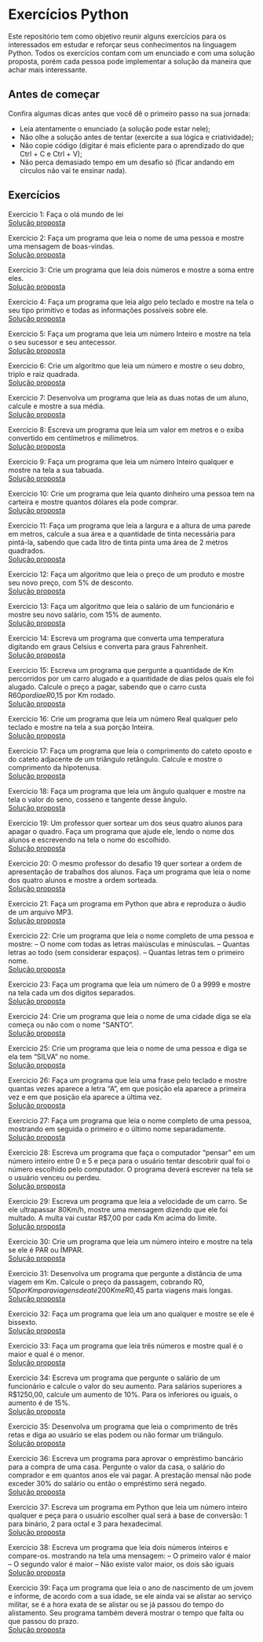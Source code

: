 # Exercícios Python
Este repositório tem como objetivo reunir alguns exercícios para os interessados em estudar e reforçar seus conhecimentos na linguagem Python. Todos os exercícios contam com um enunciado e com uma solução proposta, porém cada pessoa pode implementar a solução da maneira que achar mais interessante.

## Antes de começar
Confira algumas dicas antes que você dê o primeiro passo na sua jornada:
- Leia atentamente o enunciado (a solução pode estar nele);
- Não olhe a solução antes de tentar (exercite a sua lógica e criatividade);
- Não copie código (digitar é mais eficiente para o aprendizado do que Ctrl + C e Ctrl + V);
- Não perca demasiado tempo em um desafio só (ficar andando em círculos não vai te ensinar nada).
 
 ## Exercícios
 
 Exercicio 1: Faça o olá mundo de lei<br>
[Solução proposta](https://github.com/BrenoMergh/Python/blob/main/ex001.py)<br>

 Exercicio 2: Faça um programa que leia o nome de uma pessoa e mostre uma mensagem de boas-vindas.<br>
[Solução proposta](https://github.com/BrenoMergh/Python/blob/main/ex002.py)<br>

 Exercicio 3: Crie um programa que leia dois números e mostre a soma entre eles.<br>
[Solução proposta](https://github.com/BrenoMergh/Python/blob/main/ex003.py)<br>

 Exercicio 4: Faça um programa que leia algo pelo teclado e mostre na tela o seu tipo primitivo e todas as informações possíveis sobre ele.<br>
[Solução proposta](https://github.com/BrenoMergh/Python/blob/main/ex004.py)<br>

 Exercicio 5: Faça um programa que leia um número Inteiro e mostre na tela o seu sucessor e seu antecessor.<br>
[Solução proposta](https://github.com/BrenoMergh/Python/blob/main/ex005.py)<br>

 Exercicio 6: Crie um algoritmo que leia um número e mostre o seu dobro, triplo e raiz quadrada.<br>
[Solução proposta](https://github.com/BrenoMergh/Python/blob/main/ex006.py)<br>

 Exercicio 7: Desenvolva um programa que leia as duas notas de um aluno, calcule e mostre a sua média.<br>
[Solução proposta](https://github.com/BrenoMergh/Python/blob/main/ex007.py)<br>

 Exercicio 8: Escreva um programa que leia um valor em metros e o exiba convertido em centímetros e milímetros.<br>
[Solução proposta](https://github.com/BrenoMergh/Python/blob/main/ex008.py)<br>

 Exercicio 9: Faça um programa que leia um número Inteiro qualquer e mostre na tela a sua tabuada.<br>
[Solução proposta](https://github.com/BrenoMergh/Python/blob/main/ex009.py)<br>

 Exercicio 10: Crie um programa que leia quanto dinheiro uma pessoa tem na carteira e mostre quantos dólares ela pode comprar.<br>
[Solução proposta](https://github.com/BrenoMergh/Python/blob/main/ex010.py)<br>

 Exercicio 11: Faça um programa que leia a largura e a altura de uma parede em metros, calcule a sua área e a quantidade de tinta necessária para pintá-la, sabendo que cada litro de tinta pinta uma área de 2 metros quadrados.<br>
[Solução proposta](https://github.com/BrenoMergh/Python/blob/main/ex011.py)<br>

 Exercicio 12: Faça um algoritmo que leia o preço de um produto e mostre seu novo preço, com 5% de desconto.<br>
[Solução proposta](https://github.com/BrenoMergh/Python/blob/main/ex012.py)<br>

 Exercicio 13: Faça um algoritmo que leia o salário de um funcionário e mostre seu novo salário, com 15% de aumento.<br>
[Solução proposta](https://github.com/BrenoMergh/Python/blob/main/ex013.py)<br>

 Exercicio 14: Escreva um programa que converta uma temperatura digitando em graus Celsius e converta para graus Fahrenheit.<br>
[Solução proposta](https://github.com/BrenoMergh/Python/blob/main/ex014.py)<br>

 Exercicio 15: Escreva um programa que pergunte a quantidade de Km percorridos por um carro alugado e a quantidade de dias pelos quais ele foi alugado. Calcule o preço a pagar, sabendo que o carro custa R$60 por dia e R$0,15 por Km rodado.<br>
[Solução proposta](https://github.com/BrenoMergh/Python/blob/main/ex015.py)<br>

 Exercicio 16: Crie um programa que leia um número Real qualquer pelo teclado e mostre na tela a sua porção Inteira.<br>
[Solução proposta](https://github.com/BrenoMergh/Python/blob/main/ex016.py)<br>

 Exercicio 17: Faça um programa que leia o comprimento do cateto oposto e do cateto adjacente de um triângulo retângulo. Calcule e mostre o comprimento da hipotenusa.<br>
[Solução proposta](https://github.com/BrenoMergh/Python/blob/main/ex017.py)<br>

 Exercicio 18: Faça um programa que leia um ângulo qualquer e mostre na tela o valor do seno, cosseno e tangente desse ângulo.<br>
[Solução proposta](https://github.com/BrenoMergh/Python/blob/main/ex018.py)<br>

 Exercicio 19: Um professor quer sortear um dos seus quatro alunos para apagar o quadro. Faça um programa que ajude ele, lendo o nome dos alunos e escrevendo na tela o nome do escolhido.<br>
[Solução proposta](https://github.com/BrenoMergh/Python/blob/main/ex019.py)<br>

 Exercicio 20: O mesmo professor do desafio 19 quer sortear a ordem de apresentação de trabalhos dos alunos. Faça um programa que leia o nome dos quatro alunos e mostre a ordem sorteada.<br>
[Solução proposta](https://github.com/BrenoMergh/Python/blob/main/ex020.py)<br>

 Exercicio 21: Faça um programa em Python que abra e reproduza o áudio de um arquivo MP3.<br>
[Solução proposta](https://github.com/BrenoMergh/Python/blob/main/ex021.py)<br>

 Exercicio 22: Crie um programa que leia o nome completo de uma pessoa e mostre:
    – O nome com todas as letras maiúsculas e minúsculas.
    – Quantas letras ao todo (sem considerar espaços).
    – Quantas letras tem o primeiro nome.<br>
[Solução proposta](https://github.com/BrenoMergh/Python/blob/main/ex022.py)<br>

Exercicio 23: Faça um programa que leia um número de 0 a 9999 e mostre na tela cada um dos dígitos separados.<br>
[Solução proposta](https://github.com/BrenoMergh/Python/blob/main/ex023.py)<br>

Exercicio 24: Crie um programa que leia o nome de uma cidade diga se ela começa ou não com o nome “SANTO”.<br>
[Solução proposta](https://github.com/BrenoMergh/Python/blob/main/ex024.py)<br>

Exercicio 25: Crie um programa que leia o nome de uma pessoa e diga se ela tem “SILVA” no nome.<br>
[Solução proposta](https://github.com/BrenoMergh/Python/blob/main/ex025.py)<br>

Exercicio 26: Faça um programa que leia uma frase pelo teclado e mostre quantas vezes aparece a letra “A”, em que posição ela aparece a primeira vez e em que posição ela aparece a última vez.<br>
[Solução proposta](https://github.com/BrenoMergh/Python/blob/main/ex026.py)<br>

Exercicio 27: Faça um programa que leia o nome completo de uma pessoa, mostrando em seguida o primeiro e o último nome separadamente.<br>
[Solução proposta](https://github.com/BrenoMergh/Python/blob/main/ex027.py)<br>

Exercicio 28: Escreva um programa que faça o computador “pensar” em um número inteiro entre 0 e 5 e peça para o usuário tentar descobrir qual foi o número escolhido pelo computador. O programa deverá escrever na tela se o usuário venceu ou perdeu.<br>
[Solução proposta](https://github.com/BrenoMergh/Python/blob/main/ex028.py)<br>

Exercicio 29: Escreva um programa que leia a velocidade de um carro. Se ele ultrapassar 80Km/h, mostre uma mensagem dizendo que ele foi multado. A multa vai custar R$7,00 por cada Km acima do limite.<br>
[Solução proposta](https://github.com/BrenoMergh/Python/blob/main/ex029.py)<br>

Exercicio 30: Crie um programa que leia um número inteiro e mostre na tela se ele é PAR ou ÍMPAR.<br>
[Solução proposta](https://github.com/BrenoMergh/Python/blob/main/ex030.py)<br>

Exercicio 31: Desenvolva um programa que pergunte a distância de uma viagem em Km. Calcule o preço da passagem, cobrando R$0,50 por Km para viagens de até 200Km e R$0,45 parta viagens mais longas.<br>
[Solução proposta](https://github.com/BrenoMergh/Python/blob/main/ex031.py)<br>

Exercicio 32: Faça um programa que leia um ano qualquer e mostre se ele é bissexto.<br>
[Solução proposta](https://github.com/BrenoMergh/Python/blob/main/ex032.py)<br>

Exercicio 33: Faça um programa que leia três números e mostre qual é o maior e qual é o menor.<br>
[Solução proposta](https://github.com/BrenoMergh/Python/blob/main/ex033.py)<br>

Exercicio 34: Escreva um programa que pergunte o salário de um funcionário e calcule o valor do seu aumento. Para salários superiores a R$1250,00, calcule um aumento de 10%. Para os inferiores ou iguais, o aumento é de 15%.<br>
[Solução proposta](https://github.com/BrenoMergh/Python/blob/main/ex034.py)<br>

Exercicio 35: Desenvolva um programa que leia o comprimento de três retas e diga ao usuário se elas podem ou não formar um triângulo.<br>
[Solução proposta](https://github.com/BrenoMergh/Python/blob/main/ex035.py)<br>

Exercicio 36: Escreva um programa para aprovar o empréstimo bancário para a compra de uma casa. Pergunte o valor da casa, o salário do comprador e em quantos anos ele vai pagar. A prestação mensal não pode exceder 30% do salário ou então o empréstimo será negado.<br>
[Solução proposta](https://github.com/BrenoMergh/Python/blob/main/ex036.py)<br>

Exercicio 37: Escreva um programa em Python que leia um número inteiro qualquer e peça para o usuário escolher qual será a base de conversão: 1 para binário, 2 para octal e 3 para hexadecimal.<br>
[Solução proposta](https://github.com/BrenoMergh/Python/blob/main/ex037.py)<br>

Exercicio 38: Escreva um programa que leia dois números inteiros e compare-os. mostrando na tela uma mensagem:
    – O primeiro valor é maior
    – O segundo valor é maior
    – Não existe valor maior, os dois são iguais<br>
[Solução proposta](https://github.com/BrenoMergh/Python/blob/main/ex038.py)<br>

Exercicio 39: Faça um programa que leia o ano de nascimento de um jovem e informe, de acordo com a sua idade, se ele ainda vai se alistar ao serviço militar, se é a hora exata de se alistar ou se já passou do tempo do alistamento. Seu programa também deverá mostrar o tempo que falta ou que passou do prazo.<br>
[Solução proposta](https://github.com/BrenoMergh/Python/blob/main/ex039.py)<br>

